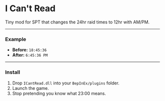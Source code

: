 # I Can't Read

Tiny mod for SPT that changes the 24hr raid times to 12hr with AM/PM. 

---

### Example
- **Before:** `18:45:36`  
- **After:** `6:45:36 PM`

---

### Install
1. Drop `ICantRead.dll` into your `BepInEx/plugins` folder.  
2. Launch the game.  
3. Stop pretending you know what 23:00 means.
